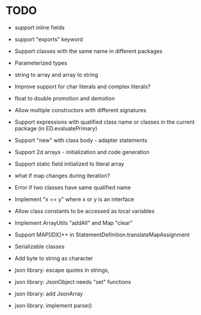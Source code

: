 # TODO

* support inline fields

* support "exports" keyword

* Support classes with the same name in different packages

* Parameterized types

* string to array and array to string

* Improve support for char literals and complex literals?

* float to double promotion and demotion

* Allow multiple constructors with different signatures

* Support expressions with qualified class name or classes in the current
  package (in ED.evaluatePrimary)

* Support "new" with class body - adapter statements

* Support 2d arrays - initialization and code generation

* Support static field initialized to literal array

* what if map changes during iteration?

* Error if two classes have same qualified name

* Implement "x == y" where x or y is an interface

* Allow class constants to be accessed as local variables

* Implement ArrayUtils "addAll" and Map "clear"

* Support MAP[IDX]++ in StatementDefinition.translateMapAssignment

* Serializable classes

* Add byte to string as character

* json library: escape quotes in strings,
* json library: JsonObject needs "set" functions
* json library: add JsonArray
* json library: implement parse()
